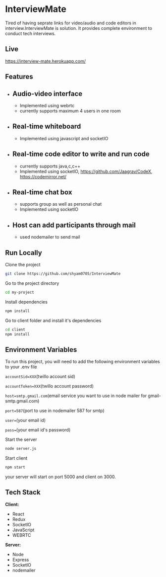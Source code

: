# InterviewMate

Tired of having seprate links for video/audio and code editors in interview.InterviewMate is solution. It provides complete environment to conduct tech interviews.

## Live

https://interview-mate.herokuapp.com/

## Features

- ## Audio-video interface

  - Implemented using webrtc
  - currently supports maximum 4 users in one room

- ## Real-time whiteboard
  - Implemented using javascript and socketIO
- ## Real-time code editor to write and run code
  - currently supports java,c,c++
  - Implemented using socketIO,
    https://github.com/Jaagrav/CodeX,
    https://codemirror.net/
- ## Real-time chat box

  - supports group as well as personal chat
  - Implemented using socketIO

- ## Host can add participants through mail
  - used nodemailer to send mail

## Run Locally

Clone the project

```bash
git clone https://github.com/shyam0705/InterviewMate
```

Go to the project directory

```bash
cd my-project
```

Install dependencies

```bash
npm install
```

Go to client folder and install it's dependencies

```bash
cd client
npm install
```

## Environment Variables

To run this project, you will need to add the following environment variables to your .env file

`accountSid=XXX`(twillo account sid)

`accountToken=XXX`(twillo account password)

`host=smtp.gmail.com`(email service you want to use in node mailer for gmail-smtp.gmail.com)

`port=587`(port to use in nodemailer 587 for smtp)

`user=`(your email id)

`pass=`(your email id's password)

Start the server

```bash
node server.js
```

Start client

```bash
npm start
```

your server will start on port 5000 and client on 3000.

## Tech Stack

**Client:**

- React
- Redux
- SocketIO
- JavaScript
- WEBRTC

**Server:**

- Node
- Express
- SocketIO
- nodemailer

